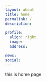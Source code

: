 ```yaml
---
layout: about
title: home
permalink: /
description: 

profile:
  align: right
  image: 
  address: 

news: 
social: 
---
```


this is home page
